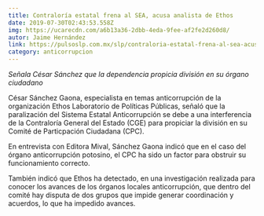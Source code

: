 ```yaml
---
title: Contraloría estatal frena al SEA, acusa analista de Ethos
date: 2019-07-30T02:43:53.558Z
img: https://ucarecdn.com/a6b13a36-2dbb-4eda-9fee-af2fe2d260d8/
autor: Jaime Hernández
link: https://pulsoslp.com.mx/slp/contraloria-estatal-frena-al-sea-acusa-analista-de-ethos/971157
category: anticorrupcion
---
```

*Señala César Sánchez que la dependencia propicia división en su órgano ciudadano*

César Sánchez Gaona, especialista en temas anticorrupción de la organización Ethos Laboratorio de Políticas Públicas, señaló que la paralización del Sistema Estatal Anticorrupción se debe a una interferencia de la Contraloría General del Estado (CGE) para propiciar la división en su Comité de Particpación Ciudadana (CPC).

En entrevista con Editora Mival, Sánchez Gaona indicó que en el caso del órgano anticorrupción potosino, el CPC ha sido un factor para obstruir su funcionamiento correcto.

También indicó que Ethos ha detectado, en una investigación realizada para conocer los avances de los órganos locales anticorrupción, que dentro del comité hay disputa de dos grupos que impide generar coordinación y acuerdos, lo que ha impedido avances.